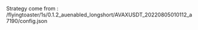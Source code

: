 Strategy come from : /flyingtoaster/1s/0.1.2_auenabled_longshort/AVAXUSDT_20220805010112_a7190/config.json